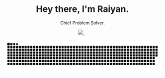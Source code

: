 <h1 align='center'>
  Hey there, I'm Raiyan.
</h1>

<p align='center'>
  Chief Problem Solver.
</p>

<p align='center'>
  <a href="https://www.linkedin.com/in/raiyan-ahmad-30b3a8193/">
    <img src="https://img.shields.io/badge/LinkedIn-0077B5?style=for-the-badge&logo=linkedin&logoColor=white" />   
  </a>&nbsp;&nbsp;
</p>


<picture>
<img src="https://raw.githubusercontent.com/hxu296/hxu296/output/github-contribution-grid-snake.svg" />
</picture>
</p>
